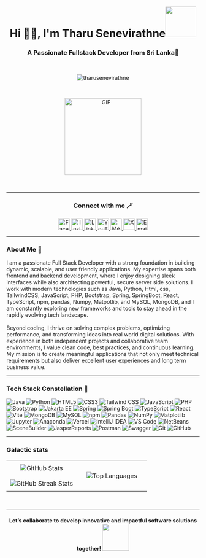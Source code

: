 
<h1 align="center">Hi ✌🏻, I'm Tharu Senevirathne<img src="https://media.giphy.com/media/qjqUcgIyRjsl2/giphy.gif" width="80" /></h1>
<h3 align="center">A Passionate Fullstack Developer from Sri Lanka📍 </h3><br>

<p align="center"> <img src="https://komarev.com/ghpvc/?username=tharusenevirathne&label=Profile%20views&color=0e75b6&style=flat" alt="tharusenevirathne" /> </p><br>

<p align ="center"><img align="center" height="200rem" alt="GIF" src="https://media4.giphy.com/media/RbDKaczqWovIugyJmW/200w.webp?cid=ecf05e47yrznhyd4w1cnwbe3hlilpmls3c0mrsymhdzmzp5z&rid=200w.webp" /></p><br><hr>

<div align="center"> <h3> Connect with me 🪄 </h3>
  <p align="center">
    
  <a href="https://www.facebook.com/share/19fgkXMkgE/?mibextid=wwXIfr">
    <img src="https://img.shields.io/badge/-Facebook-1877F2?style=flat&logo=facebook&logoColor=white" alt="Facebook" height="30"/>
  </a>
  <a href="https://www.instagram.com/_tharu_senevirathne_?igsh=cHZzYTFxdmR6eGF0&utm_source=qr">
    <img src="https://img.shields.io/badge/-Instagram-E4405F?style=flat&logo=instagram&logoColor=white" alt="Instagram" height="30"/>
  </a>
  <a href="https://www.linkedin.com/in/tharu-senevirathna-8933b8343?utm_source=share&utm_campaign=share_via&utm_content=profile&utm_medium=ios_app">
    <img src="https://img.shields.io/badge/-LinkedIn-0077B5?style=flat&logo=linkedin&logoColor=white" 
       alt="LinkedIn" height="30"/>
  </a>
  <a href="https:https://youtube.com/@tharu_senavirathne?si=u0o35sqGijc4_t88" target="_blank" rel="noopener noreferrer">
  <img src="https://img.shields.io/badge/-YouTube-FF0000?style=flat&logo=youtube&logoColor=white" 
       alt="YouTube" height="30"/>
</a>
  <a href="https://medium.com/@tharusanduni33">
    <img src="https://img.shields.io/badge/-Medium-12100E?style=flat&logo=medium&logoColor=white" alt="Medium" height="30"/>
  <!-- Simple, accessible X (Twitter) badge/link -->
<a href="https://x.com/tharu_sanduni_?s=21" target="_blank"> 
  <img
    src="https://img.shields.io/badge/-X?style=flat&logo=x&logoColor=white"
    alt="X"
     height="30"
    />
</a>

  <a href="mailto:tharusanduni33@gmail.com">
    <img src="https://img.shields.io/badge/-Gmail-D14836?style=flat&logo=gmail&logoColor=white" alt="Email" height="30"/>
  </a>
</p>
</div>
<hr>

<h3>About Me 🧠 </h3>

<p>I am a passionate Full Stack Developer with a strong foundation in building dynamic, scalable, and user friendly applications. My expertise spans both frontend and backend development, where I enjoy designing sleek interfaces while also architecting powerful, secure server side solutions. I work with modern technologies such as Java, Python, Html, css, TailwindCSS, JavaScript, PHP, Bootstrap, Spring, SpringBoot, React, TypeScript, npm, pandas, Numpy, Matpotlib, and MySQL, MongoDB, and I am constantly exploring new frameworks and tools to stay ahead in the rapidly evolving tech landscape. <br> <br>
               Beyond coding, I thrive on solving complex problems, optimizing performance, and transforming ideas into real world digital solutions. With experience in both independent projects and collaborative team environments, I value clean code, best practices, and continuous learning. My mission is to create meaningful applications that not only meet technical requirements but also deliver excellent user experiences and long term business value.</p> <hr>


<h3>Tech Stack Constellation 🤍</h3>

![Java](https://img.shields.io/badge/-Java-000000?style=flat&logo=openjdk)
![Python](https://img.shields.io/badge/-Python-000000?style=flat&logo=python)
![HTML5](https://img.shields.io/badge/-HTML5-000000?style=flat&logo=html5)
![CSS3](https://img.shields.io/badge/-CSS3-000000?style=flat&logo=css3)
![Tailwind CSS](https://img.shields.io/badge/-TailwindCSS-000000?style=flat&logo=tailwind-css)
![JavaScript](https://img.shields.io/badge/-JavaScript-000000?style=flat&logo=javascript)
![PHP](https://img.shields.io/badge/-PHP-000000?style=flat&logo=php)
![Bootstrap](https://img.shields.io/badge/-Bootstrap-000000?style=flat&logo=bootstrap)
![Jakarta EE](https://img.shields.io/badge/-JakartaEE-000000?style=flat&logo=jakartaee)
![Spring](https://img.shields.io/badge/-Spring-000000?style=flat&logo=spring)
![Spring Boot](https://img.shields.io/badge/-SpringBoot-000000?style=flat&logo=springboot)
![TypeScript](https://img.shields.io/badge/-TypeScript-000000?style=flat&logo=typescript)
![React](https://img.shields.io/badge/-React-000000?style=flat&logo=react)
![Vite](https://img.shields.io/badge/-Vite-000000?style=flat&logo=vite)
![MongoDB](https://img.shields.io/badge/-MongoDB-000000?style=flat&logo=mongodb)
![MySQL](https://img.shields.io/badge/-MySQL-000000?style=flat&logo=mysql)
![npm](https://img.shields.io/badge/-npm-000000?style=flat&logo=npm)
![Pandas](https://img.shields.io/badge/-Pandas-000000?style=flat&logo=pandas)
![NumPy](https://img.shields.io/badge/-NumPy-000000?style=flat&logo=numpy)
![Matplotlib](https://img.shields.io/badge/-Matplotlib-000000?style=flat&logo=python)
![Jupyter](https://img.shields.io/badge/-Jupyter-000000?style=flat&logo=jupyter)
![Anaconda](https://img.shields.io/badge/-Anaconda-000000?style=flat&logo=anaconda)
![Vercel](https://img.shields.io/badge/-Vercel-000000?style=flat&logo=vercel)
![IntelliJ IDEA](https://img.shields.io/badge/-IntelliJIDEA-000000?style=flat&logo=intellijidea)
![VS Code](https://img.shields.io/badge/-VSCode-000000?style=flat&logo=visualstudiocode)
![NetBeans](https://img.shields.io/badge/-NetBeans-000000?style=flat&logo=netbeans)
![SceneBuilder](https://img.shields.io/badge/-SceneBuilder-000000?style=flat&logo=java)
![JasperReports](https://img.shields.io/badge/-JasperReports-000000?style=flat&logo=jasperreports)
![Postman](https://img.shields.io/badge/-Postman-000000?style=flat&logo=postman)
![Swagger](https://img.shields.io/badge/-Swagger-000000?style=flat&logo=swagger)
![Git](https://img.shields.io/badge/-Git-000000?style=flat&logo=git)
![GitHub](https://img.shields.io/badge/-GitHub-000000?style=flat&logo=github)

<hr>

<h3>Galactic stats</h3>

<p align="center">
  <!-- Stats section -->
  <table align="center" style="border-collapse: collapse;">
    <tr>
      <!-- GitHub Stats -->
      <td width="50%" align="center" style="padding: 10px;">
        <img 
          align="center" 
          src="https://github-readme-stats.vercel.app/api?username=tharusenevirathne&theme=dark&show_icons=true&count_private=true&hide_border=true&bg_color=000000&icon_color=ffffff&text_color=ffffff" 
          alt="GitHub Stats"/>
        <br><br>
        <img 
          align="center" 
          src="https://github-readme-streak-stats.herokuapp.com/?user=tharusenevirathne&theme=dark&hide_border=true&background=000000&stroke=ffffff&ring=ffffff&fire=ff4500&currStreakLabel=ffffff" 
          alt="GitHub Streak Stats"/>
      </td>
      <!-- Top Languages -->
      <td width="50%" align="center" style="padding: 10px;">
        <img 
          align="center" 
          src="https://github-readme-stats.vercel.app/api/top-langs/?username=tharusenevirathne&theme=dark&hide_border=true&bg_color=000000&text_color=ffffff&layout=compact&langs_count=10" 
          alt="Top Languages"/>
      </td>
    </tr>
  </table>
</p><br>

<hr>
<h4 text="bold" align="center">Let’s collaborate to develop innovative and impactful software solutions together! <img src="https://c.tenor.com/SOVMSXmWB1kAAAAi/tony-star-jumping.gif" width="70"></h4>

<br><br>
